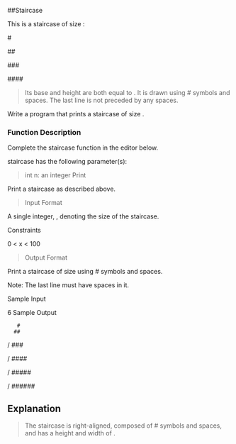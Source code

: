 ##Staircase

This is a staircase of size :

   \#
   
  \##
  
 \###
 
\####


>Its base and height are both equal to . It is drawn using # symbols and spaces. The last line is not preceded by any spaces.

Write a program that prints a staircase of size .

### Function Description

Complete the staircase function in the editor below.

staircase has the following parameter(s):

>int n: an integer
Print

Print a staircase as described above.

>Input Format

A single integer, , denoting the size of the staircase.

Constraints

0 < x < 100

>Output Format

Print a staircase of size  using # symbols and spaces.

Note: The last line must have  spaces in it.

Sample Input

6 
Sample Output

       #
      ##
/    ###

/   ####

/  #####

/ ######

## Explanation

> The staircase is right-aligned, composed of # symbols and spaces, and has a height and width of .